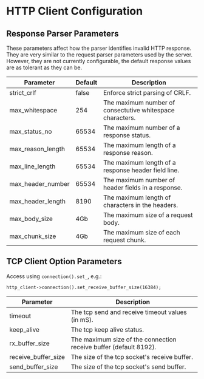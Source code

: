 # HTTP Client Configuration

## Response Parser Parameters

These parameters affect how the parser identifies invalid HTTP response.
They are very similar to the request parser parameters used by the server.
However, they are not currently configurable, the default response values
are as tolerant as they can be.  

| Parameter         | Default | Description                                         |
|-------------------|---------|-----------------------------------------------------|
| strict_crlf       | false   | Enforce strict parsing of CRLF.                     |
| max_whitespace    | 254     | The maximum number of consectutive whitespace characters. |
| max_status_no     | 65534   | The maximum number of a response status.            |
| max_reason_length | 65534   | The maximum length of a response reason.            |
| max_line_length   | 65534   | The maximum length of a response header field line. |
| max_header_number | 65534   | The maximum number of header fields in a response.  |
| max_header_length | 8190    | The maximum length of characters in the headers.    |
| max_body_size     | 4Gb     | The maximum size of a request body.                 |
| max_chunk_size    | 4Gb     | The maximum size of each request chunk.             |

## TCP Client Option Parameters

Access using `connection().set_`, e.g.:

    http_client->connection().set_receive_buffer_size(16384);

| Parameter           | Description                                         |
|---------------------|-----------------------------------------------------|
| timeout             | The tcp send and receive timeout values (in mS).    |
| keep_alive          | The tcp keep alive status.                          |
| rx_buffer_size      | The maximum size of the connection receive buffer (default 8192).  |
| receive_buffer_size | The size of the tcp socket's receive buffer.        |
| send_buffer_size    | The size of the tcp socket's send buffer.           |

